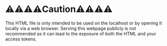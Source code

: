 
# ⚠️⚠️⚠️⚠️Caution⚠️⚠️⚠️⚠️
This HTML file is only intended to be used on the localhost or by opening it locally via a web browser. Serving this webpage publicly is not recommended as it can lead to the exposure of both the HTML and your access tokens.
